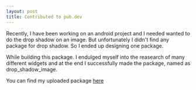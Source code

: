 ```yaml
---
layout: post
title: Contributed to pub.dev
---
```


Recently, I have been working on an android project and I needed wanted to do the drop shadow on an image. But unfortunately I didn't find any package for drop shadow. So I ended up designing one package.

While building this package. I endulged myself into the reasearch of many different widgets and at the end I successfully made the package, named as drop_shadow_image.

You can find my uploaded package [here](https://pub.dev/packages/drop_shadow_image)